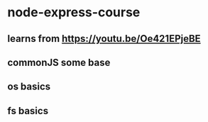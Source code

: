 # node-express-course
## learns from https://youtu.be/Oe421EPjeBE
## commonJS some base
## os basics
## fs basics
